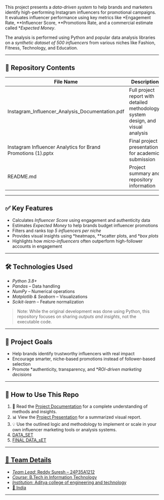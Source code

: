 This project presents a *data-driven system* to help brands and marketers identify high-performing Instagram influencers for promotional campaigns. It evaluates influencer performance using key metrics like *Engagement Rate, **Influencer Score, **Promotions Rate, and a commercial estimate called **Expected Money*.

The analysis is performed using Python and popular data analysis libraries on a *synthetic dataset of 500 influencers* from various niches like Fashion, Fitness, Technology, and Education.

---

## 📁 Repository Contents

| File Name | Description |
|-----------|-------------|
| Instagram_Influencer_Analysis_Documentation.pdf | Full project report with detailed methodology, system design, and visual analysis |
| Instagram Influencer Analytics for Brand Promotions (1).pptx | Final project presentation for academic submission |
| README.md | Project summary and repository information |

---

## ✅ Key Features

- Calculates *Influencer Score* using engagement and authenticity data
- Estimates *Expected Money* to help brands budget influencer promotions
- Filters and ranks *top 5 influencers per niche*
- Provides visual insights using *heatmaps, **scatter plots, and **box plots*
- Highlights how *micro-influencers* often outperform high-follower accounts in engagement

---

## 🛠 Technologies Used

- *Python 3.8+*
- *Pandas* – Data handling
- *NumPy* – Numerical operations
- *Matplotlib & Seaborn* – Visualizations
- *Scikit-learn* – Feature normalization

> Note: While the original development was done using Python, this repository focuses on sharing *outputs and insights*, not the executable code.

---
## 🎯 Project Goals

- Help brands identify trustworthy influencers with real impact
- Encourage smarter, niche-based promotions instead of follower-based selection
- Promote *authenticity, transparency, and **ROI-driven marketing decisions*

---

## 🧾 How to Use This Repo

1. 📄 Read the [Project Documentation](./Instagram_Influencer_Analysis_Documentation.pdf) for a complete understanding of methods and insights.
2. 📊 View the [Project Presentation](./Instagram%20Influencer%20Analytics%20for%20Brand%20Promotions%20(1).pptx) for a summarized visual report.
3. 💡 Use the outlined logic and methodology to implement or scale in your own influencer marketing tools or analysis systems.
4. <a href="https://github.com/sureshmadmax/Influencer-Analytics-for-Brand-Promotions/blob/main/Insta_Influencer_Data_set.csv">DATA_SET 
5. <a href="https://github.com/sureshmadmax/Influencer-Analytics-for-Brand-Promotions/blob/main/Top_Influencers.csv"> FINAL DATA_sET
---

## 👥 Team Details

- *Team Lead*: Reddy Suresh – 24P35A1212
- *Course*: B.Tech in Information Technology
- *Institution*: Aditya college of engineering and technology 
- 📍 India

---

